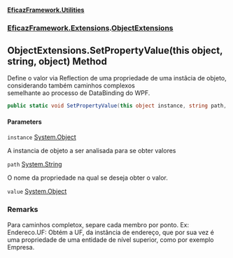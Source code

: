 #### [EficazFramework.Utilities](EficazFrameworkUtilities.md 'EficazFramework Utilities')
### [EficazFramework.Extensions](EficazFrameworkUtilities.md#EficazFramework.Extensions 'EficazFramework.Extensions').[ObjectExtensions](ObjectExtensions.md 'EficazFramework.Extensions.ObjectExtensions')

## ObjectExtensions.SetPropertyValue(this object, string, object) Method

Define o valor via Reflection de uma propriedade de uma instâcia de objeto, considerando também caminhos complexos  
semelhante ao processo de DataBinding do WPF.

```csharp
public static void SetPropertyValue(this object instance, string path, object value);
```
#### Parameters

<a name='EficazFramework.Extensions.ObjectExtensions.SetPropertyValue(thisobject,string,object).instance'></a>

`instance` [System.Object](https://docs.microsoft.com/en-us/dotnet/api/System.Object 'System.Object')

A instancia de objeto a ser analisada para se obter valores

<a name='EficazFramework.Extensions.ObjectExtensions.SetPropertyValue(thisobject,string,object).path'></a>

`path` [System.String](https://docs.microsoft.com/en-us/dotnet/api/System.String 'System.String')

O nome da propriedade na qual se deseja obter o valor.

<a name='EficazFramework.Extensions.ObjectExtensions.SetPropertyValue(thisobject,string,object).value'></a>

`value` [System.Object](https://docs.microsoft.com/en-us/dotnet/api/System.Object 'System.Object')

### Remarks
Para caminhos completox, separe cada membro por ponto. Ex: Endereco.UF: Obtém a UF, da instância de endereço, que por sua vez é  
            uma propriedade de uma entidade de nível superior, como por exemplo Empresa.